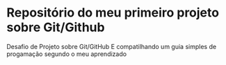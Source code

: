 # Repositório do meu primeiro projeto sobre Git/Github
Desafio de Projeto sobre Git/GitHub E compatilhando um  guia simples de progamação segundo o meu aprendizado 
